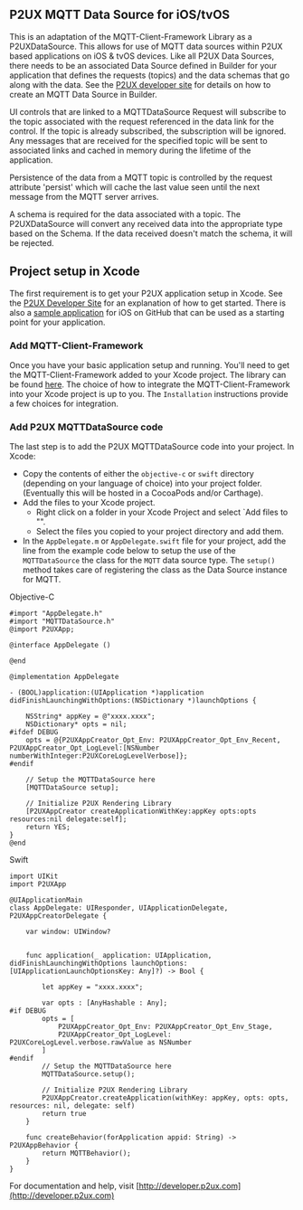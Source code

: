 ## P2UX MQTT Data Source for iOS/tvOS
This is an adaptation of the MQTT-Client-Framework Library as a P2UXDataSource. This allows for use of MQTT data sources within P2UX based applications on iOS & tvOS devices. Like all P2UX Data Sources, there needs to be an associated Data Source defined in Builder for your application that defines the requests (topics) and the data schemas that go along with the data. See the [P2UX developer site](http://developer.p2ux.com/datasources/mqttdatasource/) for details on how to create an MQTT Data Source in Builder.

UI controls that are linked to a MQTTDataSource Request will subscribe to the topic associated with the request referenced in the data link for the control. If the topic is already subscribed, the subscription will be ignored. Any messages that are received for the specified topic will be sent to associated links and cached in memory during the lifetime of the application. 

Persistence of the data from a MQTT topic is controlled by the request attribute 'persist' which will cache the last value seen until the next message from the MQTT server arrives.
 
A schema is required for the data associated with a topic. The P2UXDataSource will convert any received data into the appropriate type based on the Schema. If the data received doesn't match the schema, it will be rejected.

## Project setup in Xcode
The first requirement is to get your P2UX application setup in Xcode. See the [P2UX Developer Site](http://developer.p2ux.com/ios/quickstart/) for an explanation of how to get started. There is also a [sample application](https://github.com/P2UX/P2UX-Sample-App-iOS) for iOS on GitHub that can be used as a starting point for your application.

### Add MQTT-Client-Framework
Once you have your basic application setup and running. You'll need to get the MQTT-Client-Framework added to your Xcode project. The library can be found [here](https://github.com/novastone-media/MQTT-Client-Framework). The choice of how to integrate the MQTT-Client-Framework into your Xcode project is up to you. The `Installation` instructions provide a few choices for integration. 

### Add P2UX MQTTDataSource code
The last step is to add the P2UX MQTTDataSource code into your project. In Xcode:

* Copy the contents of either the `objective-c` or `swift` directory (depending on your language of choice) into your project folder. (Eventually this will be hosted in a CocoaPods and/or Carthage).
* Add the files to your Xcode project. 
    * Right click on a folder in your Xcode Project and select `Add files to "<project name>". 
    * Select the files you copied to your project directory and add them.
* In the `AppDelegate.m` or `AppDelegate.swift` file for your project, add the line from the example code below to setup the use of the `MQTTDataSource` the class for the `MQTT` data source type. The `setup()` method takes care of registering the class as the Data Source instance for MQTT.

Objective-C
```
#import "AppDelegate.h"
#import "MQTTDataSource.h"
@import P2UXApp;

@interface AppDelegate ()

@end

@implementation AppDelegate

- (BOOL)application:(UIApplication *)application didFinishLaunchingWithOptions:(NSDictionary *)launchOptions {
    
    NSString* appKey = @"xxxx.xxxx";
    NSDictionary* opts = nil;
#ifdef DEBUG
    opts = @{P2UXAppCreator_Opt_Env: P2UXAppCreator_Opt_Env_Recent, P2UXAppCreator_Opt_LogLevel:[NSNumber numberWithInteger:P2UXCoreLogLevelVerbose]};
#endif
    
    // Setup the MQTTDataSource here        
    [MQTTDataSource setup];
    
    // Initialize P2UX Rendering Library
    [P2UXAppCreator createApplicationWithKey:appKey opts:opts resources:nil delegate:self];
    return YES;
}
@end
```

Swift
```
import UIKit
import P2UXApp

@UIApplicationMain
class AppDelegate: UIResponder, UIApplicationDelegate, P2UXAppCreatorDelegate {

    var window: UIWindow?


    func application(_ application: UIApplication, didFinishLaunchingWithOptions launchOptions: [UIApplicationLaunchOptionsKey: Any]?) -> Bool {
        
        let appKey = "xxxx.xxxx";

        var opts : [AnyHashable : Any];
#if DEBUG
        opts = [
            P2UXAppCreator_Opt_Env: P2UXAppCreator_Opt_Env_Stage,
            P2UXAppCreator_Opt_LogLevel: P2UXCoreLogLevel.verbose.rawValue as NSNumber
        ]
#endif
        // Setup the MQTTDataSource here        
        MQTTDataSource.setup();
        
        // Initialize P2UX Rendering Library
        P2UXAppCreator.createApplication(withKey: appKey, opts: opts, resources: nil, delegate: self)
        return true
    }
    
    func createBehavior(forApplication appid: String) -> P2UXAppBehavior {
        return MQTTBehavior();
    }
}
```

For documentation and help, visit [http://developer.p2ux.com](http://developer.p2ux.com)
